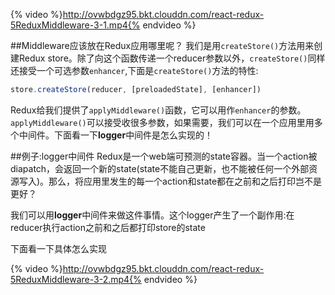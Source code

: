 {% video %}http://ovwbdgz95.bkt.clouddn.com/react-redux-5ReduxMiddleware-3-1.mp4{% endvideo %}

##Middleware应该放在Redux应用哪里呢？
我们是用`createStore()`方法用来创建Redux store。除了向这个函数传递一个reducer参数以外，`createStore()`同样还接受一个可选参数`enhancer`,下面是`createStore()`方法的特性:
```js
store.createStore(reducer, [preloadedState], [enhancer])
```

Redux给我们提供了`applyMiddleware()`函数，它可以用作`enhancer`的参数。`applyMiddleware()`可以接受收很多参数，如果需要，我们可以在一个应用里用多个中间件。下面看一下**logger**中间件是怎么实现的！

##例子:logger中间件
Redux是一个web端可预测的state容器。当一个action被diapatch，会返回一个新的state(state不能自己更新，也不能被任何一个外部资源写入)。那么，将应用里发生的每一个action和state都在之前和之后打印岂不是更好？

我们可以用**logger**中间件来做这件事情。这个logger产生了一个副作用:在reducer执行action之前和之后都打印store的state

下面看一下具体怎么实现

{% video %}http://ovwbdgz95.bkt.clouddn.com/react-redux-5ReduxMiddleware-3-2.mp4{% endvideo %}

